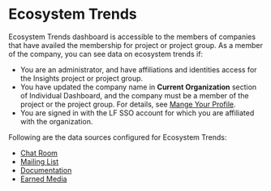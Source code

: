 # Ecosystem Trends

Ecosystem Trends dashboard is accessible to the members of companies that have availed the membership for project or project group. As a member of the company, you can see data on ecosystem trends if:

* You are an administrator, and have affiliations and identities access for the Insights project or project group.
* You have updated the company name in **Current Organization** section of Individual Dashboard, and the company must be a member of the project or the project group. For details, see [Mange Your Profile](https://docs.linuxfoundation.org/lfx/my-profile/managing-your-profile).
* You are signed in with the LF SSO account for which you are affiliated with the organization.

Following are the data sources configured for Ecosystem Trends:

* [Chat Room](../technical-trends/summary.md#chat-room)
* [Mailing List](../technical-trends/summary.md#mailing-list)
* [Documentation](../technical-trends/summary.md#documentation)
* [Earned Media](../technical-trends/summary.md#earned-media)

